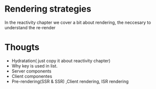 # Rendering strategies

In the reactivity chapter we cover a bit about rendering, the neccesary to understand the re-render

# Thougts

- Hydratation( just copy it about reactivity chapter)
- Why key is used in list.
- Server components
- Client componentes
- Pre-rendering(SSR & SSR) ,Client rendering, ISR rendering
